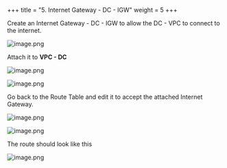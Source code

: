 +++
title = "5. Internet Gateway - DC - IGW"
weight = 5
+++


Create an Internet Gateway - DC - IGW to allow the DC - VPC to connect to the internet.


![image.png](/images/004-iv-setup-vpc-dc-resources/18-106800-image.png)


Attach it to **VPC - DC**


![image.png](/images/004-iv-setup-vpc-dc-resources/18-222837-image.png)


![image.png](/images/004-iv-setup-vpc-dc-resources/18-638258-image.png)


Go back to the Route Table and edit it to accept the attached Internet Gateway.


![image.png](/images/004-iv-setup-vpc-dc-resources/18-762401-image.png)


![image.png](/images/004-iv-setup-vpc-dc-resources/18-294689-image.png)


The route should look like this


![image.png](/images/004-iv-setup-vpc-dc-resources/18-516452-image.png)


